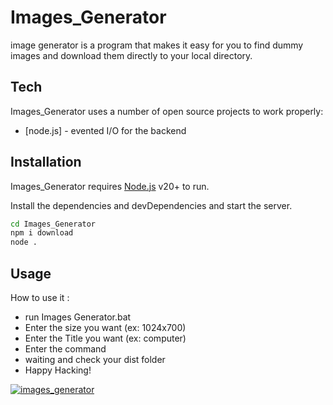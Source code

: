 # Images_Generator

image generator is a program that makes it easy for you to find dummy images and download them directly to your local directory.


## Tech

Images_Generator uses a number of open source projects to work properly:

- [node.js] - evented I/O for the backend


## Installation

Images_Generator requires [Node.js](https://nodejs.org/) v20+ to run.

Install the dependencies and devDependencies and start the server.

```sh
cd Images_Generator
npm i download
node .
```

## Usage
How to use it :
- run Images Generator.bat
- Enter the size you want (ex: 1024x700)
- Enter the Title you want (ex: computer)
- Enter the command
- waiting and check your dist folder
- Happy Hacking!

[![images_generator](https://drive.google.com/file/d/12rXEYs3eZgjzJbyDI1vNJ6aMQZm0lA0y/view?usp=drive_link)](https://youtube.com/shorts/cU_z88oD3xc)
